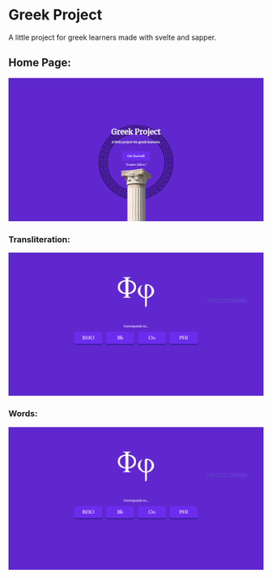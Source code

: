 # Greek Project
A little project for greek learners made with svelte and sapper.

## Home Page:
![Greek Project](home.PNG)

### Transliteration: 
![Greek Project](transliteration.PNG)

### Words: 
![Greek Project](transliteration.PNG)